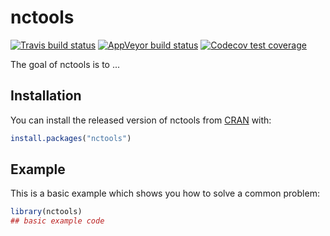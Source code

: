 
# nctools

<!-- badges: start -->
[![Travis build status](https://travis-ci.com/kongdd/nctools.svg?branch=master)](https://travis-ci.com/kongdd/nctools)
[![AppVeyor build status](https://ci.appveyor.com/api/projects/status/github/kongdd/nctools?branch=master&svg=true)](https://ci.appveyor.com/project/kongdd/nctools)
[![Codecov test coverage](https://codecov.io/gh/kongdd/nctools/branch/master/graph/badge.svg)](https://codecov.io/gh/kongdd/nctools?branch=master)
<!-- badges: end -->

The goal of nctools is to ...

## Installation

You can install the released version of nctools from [CRAN](https://CRAN.R-project.org) with:

``` r
install.packages("nctools")
```

## Example

This is a basic example which shows you how to solve a common problem:

``` r
library(nctools)
## basic example code
```

